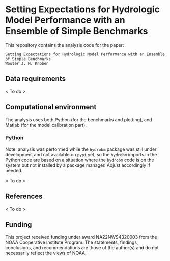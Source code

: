 # Setting Expectations for Hydrologic Model Performance with an Ensemble of Simple Benchmarks
This repository contains the analysis code for the paper:
```
Setting Expectations for Hydrologic Model Performance with an Ensemble of Simple Benchmarks
Wouter J. M. Knoben
```

## Data requirements
< To do >


## Computational environment
The analysis uses both Python (for the benchmarks and plotting), and Matlab (for the model calibration part).

### Python
Note: analysis was performed while the `hydrobm` package was still under development and not available on `pypi` yet, so the `hydrobm` imports in the Python code are based on a situation where the `hydrobm` code is on the system but not installed by a package manager. Adjust accordingly if needed.

< To do >

## References
< To do >

## Funding
This project received funding under award NA22NWS4320003 from the NOAA Cooperative Institute Program. The statements, findings, conclusions, and recommendations are those of the author(s) and do not necessarily reflect the views of NOAA.
